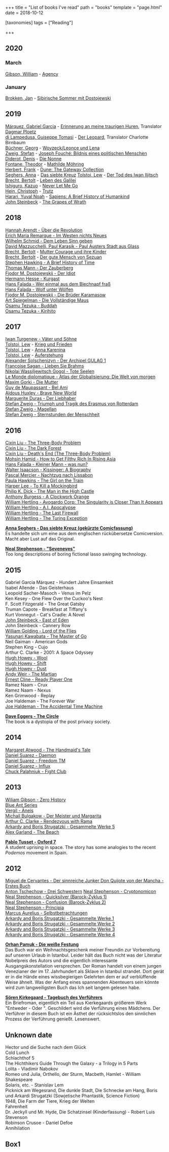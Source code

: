 +++
title = "List of books I've read"
path = "books"
template = "page.html"
date = 2018-10-12

[taxonomies]
tags = ["Reading"]

+++

## 2020

### March

[Gibson, William](https://www.goodreads.com/author/show/9226.William_Gibson) - [Agency](https://www.goodreads.com/book/show/40179612-agency)

### January

[Brokken, Jan](https://www.goodreads.com/author/show/1182281.Jan_Brokken) - [Sibirische Sommer mit Dostojewski](https://www.goodreads.com/book/show/43455861-sibirische-sommer-mit-dostojewski)

## 2019

[Márquez, Gabriel García](https://www.goodreads.com/author/show/13450.Gabriel_Garc_a_M_rquez) - [Erinnerung an meine traurigen Huren](https://www.goodreads.com/book/show/1210234.Erinnerung_an_meine_traurigen_Huren), Translator [Dagmar Ploetz](https://www.goodreads.com/author/show/504.Dagmar_Ploetz) \
[di Lampedusa, Guiseppe Tomasi](https://www.goodreads.com/author/show/8407795.Giuseppe_Tomasi_di_Lampedusa) - [Der Leopard](https://www.goodreads.com/book/show/283886.Der_Leopard), Translator Charlotte Birnbaum\
[Büchner, Georg](https://www.goodreads.com/author/show/94147.Georg_B_chner) - [Woyzeck/Leonce und Lena](https://www.goodreads.com/book/show/162326.Woyzeck_Leonce_und_Lena) \
[Zweig, Stefan](https://www.goodreads.com/author/show/25573.Stefan_Zweig) - [Joseph Fouché: Bildnis eines politischen Menschen](https://www.goodreads.com/book/show/1988256.Joseph_Fouch_) \
[Diderot, Denis](https://www.goodreads.com/author/show/11004.Denis_Diderot) - [Die Nonne](https://www.goodreads.com/book/show/4485897-die-nonne) \
[Fontane, Theodor](https://www.goodreads.com/author/show/68613.Theodor_Fontane) - [Mathilde Möhring](https://www.goodreads.com/book/show/47178963-mathilde-m-hring) \
[Herbert, Frank](https://www.goodreads.com/author/show/58.Frank_Herbert) - [Dune: The Gateway Collection](https://www.goodreads.com/book/show/44323246-dune) \
[Seghers, Anna](https://www.goodreads.com/author/show/262916.Anna_Seghers) - [Das siebte Kreuz](https://www.goodreads.com/book/show/1769122.Das_siebte_Kreuz)
[Tolstoi, Lew](https://www.goodreads.com/author/show/128382.Leo_Tolstoy) - [Der Tod des Iwan Iljitsch](https://www.goodreads.com/book/show/3924200-der-tod-des-iwan-iljitsch) \
[Brecht, Bertolt](https://www.goodreads.com/author/show/26853.Bertolt_Brecht) - [Leben des Galilei](https://www.goodreads.com/book/show/241526.Leben_des_Galilei) \
[Ishiguro, Kazuo](https://www.goodreads.com/author/show/4280.Kazuo_Ishiguro) - [Never Let Me Go](https://www.goodreads.com/book/show/6334.Never_Let_Me_Go) \
[Hein, Christoph](https://www.goodreads.com/author/show/157560.Christoph_Hein) - [Trutz](https://www.goodreads.com/book/show/34639026-trutz) \
[Harari, Yuval Noah](https://www.goodreads.com/author/show/395812.Yuval_Noah_Harari) - [Sapiens: A Brief History of Humankind](https://www.goodreads.com/book/show/23692271-sapiens) \
[John Steinbeck](https://www.goodreads.com/author/show/585.John_Steinbeck) - [The Grapes of Wrath](https://www.goodreads.com/book/show/18114322-the-grapes-of-wrath)

## 2018

[Hannah Arendt - Über die Revolution](https://de.wikipedia.org/wiki/%C3%9Cber_die_Revolution) \
[Erich Maria Remarque - Im Westen nichts Neues](https://de.wikipedia.org/wiki/Im_Westen_nichts_Neues) \
[Wilhelm Schmid - Dem Leben Sinn geben](https://www.goodreads.com/author/show/266631.Wilhelm_Schmid) \
[David Mazzucchelli, Paul Karasik - Paul Austers Stadt aus Glass](https://smile.amazon.de/gp/product/3864971047) \
[Brecht, Bertolt](https://www.goodreads.com/author/show/26853.Bertolt_Brecht) - [Mutter Courage und ihre Kinder](https://smile.amazon.de/gp/product/) \
[Brecht, Bertolt](https://www.goodreads.com/author/show/26853.Bertolt_Brecht) - [Der gute Mensch von Sezuan](https://smile.amazon.de/gp/product/) \
[Stephen Hawking - A Brief History of Time](https://smile.amazon.de/gp/product/) \
[Thomas Mann - Der Zauberberg](https://smile.amazon.de/gp/product/) \
[Fjodor M. Dostojewskij - Der Idiot](https://de.wikipedia.org/wiki/Der_Idiot) \
[Hermann Hesse - Kurgast](https://de.wikipedia.org/wiki/Kurgast) \
[Hans Falada - Wer einmal aus dem Blechnapf fraß](https://smile.amazon.de/gp/product/3746627435) \
[Hans Falada - Wolf unter Wölfen](https://smile.amazon.de/gp/product/3746626781) \
[Fjodor M. Dostojewskij - Die Brüder Karamasow](https://smile.amazon.de/gp/product/3596163587) \
[Art Spiegelman - Die Vollständige Maus](https://smile.amazon.de/gp/product/3596180945) \
[Osamu Tezuka - Buddah](https://smile.amazon.de/gp/product/B01N07L0MZ) \
[Osamu Tezuka - Kirihito](https://smile.amazon.de/gp/product/3551791805)

## 2017

[Iwan Turgenew - Väter und Söhne](https://smile.amazon.de/gp/product/3843083177) \
[Tolstoi, Lew](https://www.goodreads.com/author/show/128382.Leo_Tolstoy) - [Krieg und Frieden](https://smile.amazon.de/gp/product/3491960541) \
[Tolstoi, Lew](https://www.goodreads.com/author/show/128382.Leo_Tolstoy) - [Anna Karenina](https://smile.amazon.de/gp/product/3746661110) \
[Tolstoi, Lew](https://www.goodreads.com/author/show/128382.Leo_Tolstoy) - [Auferstehung](https://smile.amazon.de/gp/product/3849695794) \
[Alexander Solschenizyn - Der Archipel GULAG 1](https://smile.amazon.de/gp/product/359618424X) \
[Françoise Sagan - Lieben Sie Brahms](https://smile.amazon.de/gp/product/3803126649) \
[Nikolai Wassiljewitsch Gogol - Tote Seelen](https://smile.amazon.de/gp/product/B004UBAHFS) \
[Le Monde diplomatique - Atlas der Globalisierung: Die Welt von morgen](https://smile.amazon.de/gp/product/3937683399) \
[Maxim Gorki - Die Mutter](https://smile.amazon.de/gp/product/3954550636) \
[Guy de Maupassant - Bel Ami](https://www.amazon.de/gp/product/B0026L9UIE/) \
[Aldous Huxley - Brave New World](https://www.amazon.de/gp/product/B0031R5K6S/) \
[Marguerite Duras - Der Liebhaber](https://www.amazon.de/gp/product/3518381296/) \
[Stefan Zweig - Triumph und Tragik des Erasmus von Rotterdam](https://smile.amazon.de/gp/product/B00CEQOBSA) \
[Stefan Zweig - Magellan](https://smile.amazon.de/gp/product/B00CEQ8KAA) \
[Stefan Zweig - Sternstunden der Menschheit](https://smile.amazon.de/gp/product/B00CEQ8DV6)

## 2016

[Cixin Liu - The Three-Body Problem](https://smile.amazon.de/gp/product/B00S8FCJCQ/) \
[Cixin Liu - The Dark Forest](https://smile.amazon.de/gp/product/B00U7G0UYI/) \
[Cixin Liu - Death's End (The Three-Body Problem)](https://smile.amazon.de/gp/product/B016AWGJBK/) \
[Mohsin Hamid - How to Get Filthy Rich In Rising Asia](https://www.amazon.de/gp/product/B00AEGQOV4/) \
[Hans Falada - Kleiner Mann - was nun?](https://www.amazon.de/gp/product/B004TQR2HK/) \
[Walter Isaacson - Kissinger: A Biography](https://smile.amazon.de/gp/product/B00AK78QAY/) \
[Pascal Mercier - Nachtzug nach Lissabon](https://smile.amazon.de/gp/product/B0095TDFE0/) \
[Paula Hawkins - The Girl on the Train](https://smile.amazon.de/gp/product/B00NOPQU2K/) \
[Harper Lee - To Kill a Mockingbird](https://smile.amazon.de/gp/product/B00K0OI42W/) \
[Philip K. Dick - The Man in the High Castle](https://smile.amazon.de/gp/product/B008DM2MGW/) \
[Anthony Burgess - A Clockwork Orange](https://smile.amazon.de/gp/product/B00ELXQYLG/) \
[William Hertling - Avogardo Corp: The Singularity is Closer Than It Appears](https://smile.amazon.de/gp/product/B006ACIMQQ/) \
[William Hertling - A.I. Apocalypse](https://smile.amazon.de/gp/product/B007FZVI2M/) \
[William Hertling - The Last Firewall](https://smile.amazon.de/gp/product/B00EEIGHDI/) \
[William Hertling - The Turing Exception](https://smile.amazon.de/gp/product/B00UGIOCUK/)

[**Anna Seghers - Das siebte Kreuz (gekürzte Comicfassung)**](https://www.amazon.de/gp/product/3351036043/) \
  Es handelte sich um eine aus dem englischen rückübersetze Comicversion. Macht aber Lust auf das Original.

[**Neal Stephenson - "Seveneves"**](https://smile.amazon.de/gp/product/B00R0RGSLG) \
  Too long descriptions of boring fictional lasso swinging technology.

## 2015

Gabriel García Márquez - Hundert Jahre Einsamkeit \
Isabel Allende - Das Geisterhaus \
Leopold Sacher-Masoch - Venus im Pelz \
Ken Kesey - One Flew Over the Cuckoo's Nest \
F. Scott Fitzgerald - The Great Gatsby \
Truman Capote - Breakfast at Tiffany's \
Kurt Vonnegut - Cat's Cradle: A Novel \
[John Steinbeck - East of Eden](https://smile.amazon.de/gp/product/B002RI9K5Y) \
John Steinbeck - Cannery Row \
[William Golding - Lord of the Flies](https://smile.amazon.de/gp/product/B000OCXIRG) \
[Yasunari Kawabata - The Master of Go](https://smile.amazon.de/gp/product/B012S0ZR3E) \
Neil Gaiman - American Gods \
Stephen King - Cujo \
Arthur C. Clarke - 2001: A Space Odyssey \
[Hugh Howey - Wool](https://smile.amazon.de/gp/product/B0071XO8RA) \
[Hugh Howey - Shift](https://smile.amazon.de/gp/product/B00B6Z6HI2) \
[Hugh Howey - Dust](https://smile.amazon.de/gp/product/B00CYNGPTG) \
[Andy Weir - The Martian](https://smile.amazon.de/gp/product/B00FAXJHCY) \
[Ernest Cline - Ready Player One](https://smile.amazon.de/gp/product/B005CVWWJY) \
Ramez Naam - Crux \
Ramez Naam - Nexus \
Ken Grimwood - Replay \
Joe Haldeman - The Forever War \
[Joe Haldeman - The Accidental Time Machine](https://smile.amazon.de/gp/product/B00AJ1ZSJ8)

[**Dave Eggers - The Circle**](https://smile.amazon.de/gp/product/0241970377)\
The book is a dystopia of the post privacy society.

## 2014

[Margaret Atwood - The Handmaid's Tale](https://smile.amazon.de/gp/product/B0082BAJA0) \
[Daniel Suarez - Daemon](https://smile.amazon.de/gp/product/B0038QN2AS) \
[Daniel Suarez - Freedom TM](https://smile.amazon.de/gp/product/B004IPQEAS) \
[Daniel Suarez - Influx](https://smile.amazon.de/gp/product/B00DMCPOBI) \
[Chuck Palahniuk - Fight Club](https://smile.amazon.de/gp/product/B0060MBJCK)

## 2013

[Wiliam Gibson - Zero History](https://smile.amazon.de/gp/product/B003ZUXXBA) \
[Blue Ant Series](https://smile.amazon.de/gp/product/B01JP7JRXE) \
[Vergil - Äneis](https://smile.amazon.de/gp/product/B0057GZINQ) \
[Michail Bulgakow - Der Meister und Margarita](https://smile.amazon.de/gp/product/B008O8W0J4) \
[Arthur C. Clarke - Rendezvous with Rama](https://smile.amazon.de/gp/product/B0079MRDIE) \
[Arkardy and Boris Strugatzki - Gesammelte Werke 5](https://smile.amazon.de/gp/product/B00AS8VV0C) \
[Alex Garland - The Beach](https://smile.amazon.de/gp/product/B003AYZBM0)

<!-- [Jean Baptiste Moliere - Der Misanthrop](https://smile.amazon.de/gp/product/B00507UZHQ) \ -->

[**Pablo Tusset - Oxford 7**](https://smile.amazon.de/gp/product/B00BBWYZK2)\
  A student uprising in space. The story has some analogies to the recent *Podemos* movement in Spain.

## 2012

[Miguel de Cervantes - Der sinnreiche Junker Don Quijote von der Mancha - Erstes Buch](https://smile.amazon.de/gp/product/B004UBEPFQ) \
[Anton Tschechow - Drei Schwestern](https://smile.amazon.de/gp/product/B00507T6X0)
[Neal Stephenson - Cryptonomicon](https://smile.amazon.de/gp/product/B004OL2CM0) \
[Neal Stephenson - Quicksilver (Barock-Zyklus 1)](https://smile.amazon.de/gp/product/B004OL2CMK) \
[Neal Stephenson - Confusion (Barock-Zyklus 2)](https://smile.amazon.de/gp/product/B004OL2CNE) \
[Neal Stephenson - Principia](https://smile.amazon.de/gp/product/B004OL2WF2) \
[Marcus Aurelius - Selbstbetrachtungen](https://smile.amazon.de/gp/product/B004UO761I) \
[Arkardy and Boris Strugatzki - Gesammelte Werke 1](https://smile.amazon.de/gp/product/B004OVF0PG) \
[Arkardy and Boris Strugatzki - Gesammelte Werke 2](https://smile.amazon.de/gp/product/B004P1J5B0) \
[Arkardy and Boris Strugatzki - Gesammelte Werke 3](https://smile.amazon.de/gp/product/B006W2HC9M) \
[Arkardy and Boris Strugatzki - Gesammelte Werke 4](https://smile.amazon.de/gp/product/B007037XVE)

<!--[Anton Tschechow - Die Möwe](https://smile.amazon.de/gp/product/B004UBE5AG) 
[Anton Tschechow - Onkel Wanja](https://smile.amazon.de/gp/product/B00507V3UO)-->

[**Orhan Pamuk - Die weiße Festung**](http://smile.amazon.de/gp/product/3596177626)\
  Das Buch war ein Weihnachtsgeschenk meiner Freundin zur Vorbereitung auf unseren Urlaub in Istanbul.
  Leider hält das Buch nicht was der Literatur Nobelpreis des Autors und die eigentlich interessante
  Ausgangskonstellation versprechen.
  Der Roman handelt von einem jungen Venezianer der im 17. Jahrhundert als Sklave in Istanbul strandet.
  Dort gerät er in die Hände eines wissbegierigen Gelehrten dem er auf verblüffende Weise ähnelt.
  Was der Anfang eines spannenden Abenteuers sein könnte wird zum langweiligsten Buch das Ich seit langem
  gelesen habe.

[**Sören Kirkegaard - Tagebuch des Verführers**](http://smile.amazon.de/gp/product/3458321055/)\
  Ein Briefroman, eigentlich ein Teil aus Kierkegaards größerem Werk "Entweder - Oder ".
  Geschildert wird die Verführung eines Mädchens.
  Der Verführer in diesem Buch ist ein Ästhet der rücksichtslos den sinnlichen Prozess der Verführung genießt.
  Lesenswert.

## Unknown date

Hector und die Suche nach dem Glück \
Cold Lunch \
Schlachthof 5 \
The Hichthikers Guide Through the Galaxy - a Trilogy in 5 Parts \
Lolita - Vladimir Nabokov \
Romeo und Julia, Orthello, der Sturm, Macbeth, Hamlet - William Shakespeare \
Solaris, etc.  - Stanislav Lem \
Picknick am Wegesrand, Die dunkle Stadt, Die Schnecke am Hang, Boris und Arkardi Strugatzki (Sowjetische Phantastik, Science Fiction) \
1948, Die Farm der Tiere, Krieg der Welten \
Fahrenheit  \
Dr. Jeckyll und Mr. Hyde, Die Schatzinsel (Kinderfassung) - Robert Luis Stevenson \
Robinson Crusoe - Daniel Defoe \
Annihilation

## Box1
